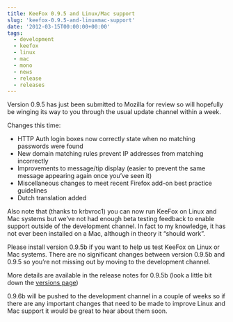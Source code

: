 ```yaml
---
title: KeeFox 0.9.5 and Linux/Mac support
slug: 'keefox-0.9.5-and-linuxmac-support'
date: '2012-03-15T00:00:00+00:00'
tags:
  - development
  - keefox
  - linux
  - mac
  - mono
  - news
  - release
  - releases
---
```

<p>Version  0.9.5 has just been submitted to Mozilla for review so will hopefully  be winging its way to you through the usual update channel within a  week.
</p>
<p>Changes this time: </p><ul><li>HTTP Auth login boxes now correctly state when no matching passwords were found 	</li><li>New domain matching rules prevent IP addresses from matching incorrectly 	</li><li>Improvements to message/tip display (easier to prevent the same message appearing again once you’ve seen it) 	</li><li>Miscellaneous changes to meet recent Firefox add-on best practice guidelines 	</li><li>Dutch translation added </li></ul><p>Also note that (thanks to krbvroc1) you can now run KeeFox on Linux  and Mac systems but we’ve not had enough beta testing feedback to  enable support outside of the development channel. In fact to my  knowledge, it has not ever been installed on a Mac, although in theory  it “should work”.
</p>
<p>Please install version 0.9.5b if you want to help us test KeeFox on  Linux or Mac systems. There are no significant changes between version  0.9.5b and 0.9.5 so you’re not missing out by moving to the development  channel.
</p>
<p>More details are available in the release notes for 0.9.5b (look a little bit down the <a href="https://addons.mozilla.org/en-US/firefox/addon/keefox/versions/" title="Go to https://addons.mozilla.org/en-US/firefox/addon/keefox/versions/" target="_blank" class="externlink">versions page</a>)
</p>
<p>0.9.6b will be pushed to the development channel in a couple of  weeks so if there are any important changes that need to be made to  improve Linux and Mac support it would be great to hear about them  soon.</p>
